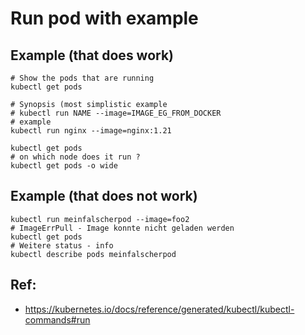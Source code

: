 # Run pod with example 

## Example (that does work)

```
# Show the pods that are running 
kubectl get pods 

# Synopsis (most simplistic example 
# kubectl run NAME --image=IMAGE_EG_FROM_DOCKER
# example
kubectl run nginx --image=nginx:1.21

kubectl get pods 
# on which node does it run ? 
kubectl get pods -o wide 
```

## Example (that does not work) 

```
kubectl run meinfalscherpod --image=foo2
# ImageErrPull - Image konnte nicht geladen werden 
kubectl get pods 
# Weitere status - info 
kubectl describe pods meinfalscherpod
```

## Ref:

  * https://kubernetes.io/docs/reference/generated/kubectl/kubectl-commands#run
